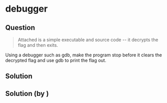 # debugger

## Question

> Attached is a simple executable and source code -- it decrypts the flag and then exits.

Using a debugger such as gdb, make the program stop before it clears the decrypted flag and use gdb to print the flag out.

## Solution

## Solution (by )
